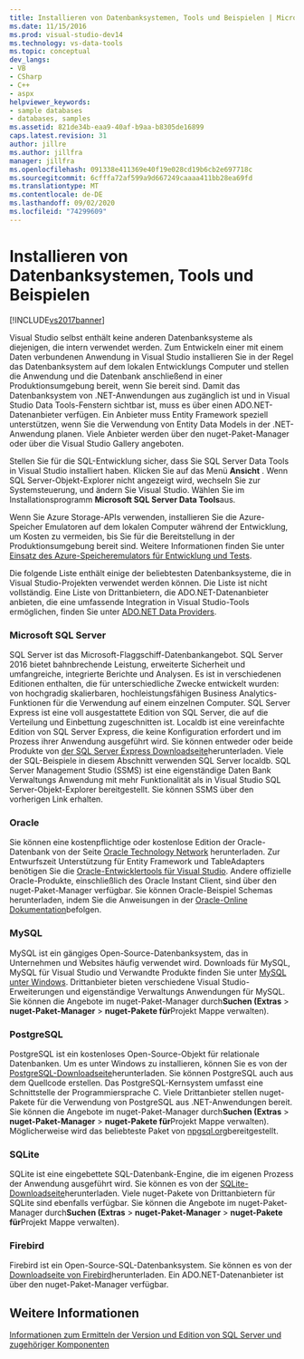 ```yaml
---
title: Installieren von Datenbanksystemen, Tools und Beispielen | Microsoft-Dokumentation
ms.date: 11/15/2016
ms.prod: visual-studio-dev14
ms.technology: vs-data-tools
ms.topic: conceptual
dev_langs:
- VB
- CSharp
- C++
- aspx
helpviewer_keywords:
- sample databases
- databases, samples
ms.assetid: 821de34b-eaa9-40af-b9aa-b8305de16899
caps.latest.revision: 31
author: jillre
ms.author: jillfra
manager: jillfra
ms.openlocfilehash: 091338e411369e40f19e028cd19b6cb2e697718c
ms.sourcegitcommit: 6cfffa72af599a9d667249caaaa411bb28ea69fd
ms.translationtype: MT
ms.contentlocale: de-DE
ms.lasthandoff: 09/02/2020
ms.locfileid: "74299609"
---
```

# <a name="installing-database-systems-tools-and-samples"></a>Installieren von Datenbanksystemen, Tools und Beispielen
[!INCLUDE[vs2017banner](../includes/vs2017banner.md)]

Visual Studio selbst enthält keine anderen Datenbanksysteme als diejenigen, die intern verwendet werden. Zum Entwickeln einer mit einem Daten verbundenen Anwendung in Visual Studio installieren Sie in der Regel das Datenbanksystem auf dem lokalen Entwicklungs Computer und stellen die Anwendung und die Datenbank anschließend in einer Produktionsumgebung bereit, wenn Sie bereit sind. Damit das Datenbanksystem von .NET-Anwendungen aus zugänglich ist und in Visual Studio Data Tools-Fenstern sichtbar ist, muss es über einen ADO.NET-Datenanbieter verfügen. Ein Anbieter muss Entity Framework speziell unterstützen, wenn Sie die Verwendung von Entity Data Models in der .NET-Anwendung planen.     Viele Anbieter werden über den nuget-Paket-Manager oder über die Visual Studio Gallery angeboten.

 Stellen Sie für die SQL-Entwicklung sicher, dass Sie SQL Server Data Tools in Visual Studio installiert haben. Klicken Sie auf das Menü **Ansicht** . Wenn SQL Server-Objekt-Explorer nicht angezeigt wird, wechseln Sie zur Systemsteuerung, und ändern Sie Visual Studio. Wählen Sie im Installationsprogramm **Microsoft SQL Server Data Tools**aus.

 Wenn Sie Azure Storage-APIs verwenden, installieren Sie die Azure-Speicher Emulatoren auf dem lokalen Computer während der Entwicklung, um Kosten zu vermeiden, bis Sie für die Bereitstellung in der Produktionsumgebung bereit sind. Weitere Informationen finden Sie unter [Einsatz des Azure-Speicheremulators für Entwicklung und Tests](https://azure.microsoft.com/documentation/articles/storage-use-emulator/).

 Die folgende Liste enthält einige der beliebtesten Datenbanksysteme, die in Visual Studio-Projekten verwendet werden können. Die Liste ist nicht vollständig. Eine Liste von Drittanbietern, die ADO.NET-Datenanbieter anbieten, die eine umfassende Integration in Visual Studio-Tools ermöglichen, finden Sie unter [ADO.NET Data Providers](https://msdn.microsoft.com/library/dd363565.aspx).

### <a name="microsoft-sql-server"></a>Microsoft SQL Server
 SQL Server ist das Microsoft-Flaggschiff-Datenbankangebot. SQL Server 2016 bietet bahnbrechende Leistung, erweiterte Sicherheit und umfangreiche, integrierte Berichte und Analysen. Es ist in verschiedenen Editionen enthalten, die für unterschiedliche Zwecke entwickelt wurden: von hochgradig skalierbaren, hochleistungsfähigen Business Analytics-Funktionen für die Verwendung auf einem einzelnen Computer. SQL Server Express ist eine voll ausgestattete Edition von SQL Server, die auf die Verteilung und Einbettung zugeschnitten ist.  Localdb ist eine vereinfachte Edition von SQL Server Express, die keine Konfiguration erfordert und im Prozess ihrer Anwendung ausgeführt wird. Sie können entweder oder beide Produkte von [der SQL Server Express Downloadseite](https://www.microsoft.com/sql-server/sql-server-editions-express)herunterladen. Viele der SQL-Beispiele in diesem Abschnitt verwenden SQL Server localdb. SQL Server Management Studio (SSMS) ist eine eigenständige Daten Bank Verwaltungs Anwendung mit mehr Funktionalität als in Visual Studio SQL Server-Objekt-Explorer bereitgestellt. Sie können SSMS über den vorherigen Link erhalten.

### <a name="oracle"></a>Oracle
 Sie können eine kostenpflichtige oder kostenlose Edition der Oracle-Datenbank von der Seite [Oracle Technology Network](http://www.oracle.com/technetwork/database/enterprise-edition/downloads/index-092322.html) herunterladen. Zur Entwurfszeit Unterstützung für Entity Framework und TableAdapters benötigen Sie die [Oracle-Entwicklertools für Visual Studio](https://www.oracle.com/database/technologies/developer-tools/visual-studio/). Andere offizielle Oracle-Produkte, einschließlich des Oracle Instant Client, sind über den nuget-Paket-Manager verfügbar.  Sie können Oracle-Beispiel Schemas herunterladen, indem Sie die Anweisungen in der [Oracle-Online Dokumentation](https://docs.oracle.com/cd/E11882_01/server.112/e10831/toc.htm)befolgen.

### <a name="mysql"></a>MySQL
 MySQL ist ein gängiges Open-Source-Datenbanksystem, das in Unternehmen und Websites häufig verwendet wird. Downloads für MySQL, MySQL für Visual Studio und Verwandte Produkte finden Sie unter [MySQL unter Windows](https://www.mysql.com/why-mysql/windows/).  Drittanbieter bieten verschiedene Visual Studio-Erweiterungen und eigenständige Verwaltungs Anwendungen für MySQL. Sie können die Angebote im nuget-Paket-Manager durch**Suchen (Extras**  >  **nuget-Paket-Manager**  >  **nuget-Pakete für**Projekt Mappe verwalten).

### <a name="postgresql"></a>PostgreSQL
 PostgreSQL ist ein kostenloses Open-Source-Objekt für relationale Datenbanken. Um es unter Windows zu installieren, können Sie es von der [PostgreSQL-Downloadseite](http://www.postgresql.org/download/windows/)herunterladen.  Sie können PostgreSQL auch aus dem Quellcode erstellen.  Das PostgreSQL-Kernsystem umfasst eine Schnittstelle der Programmiersprache C. Viele Drittanbieter stellen nuget-Pakete für die Verwendung von PostgreSQL aus .NET-Anwendungen bereit.  Sie können die Angebote im nuget-Paket-Manager durch**Suchen (Extras**  >  **nuget-Paket-Manager**  >  **nuget-Pakete für**Projekt Mappe verwalten). Möglicherweise wird das beliebteste Paket von [npgsql.org](http://www.npgsql.org/)bereitgestellt.

### <a name="sqlite"></a>SQLite
 SQLite ist eine eingebettete SQL-Datenbank-Engine, die im eigenen Prozess der Anwendung ausgeführt wird. Sie können es von der [SQLite-Downloadseite](http://www.sqlite.org/download.html)herunterladen. Viele nuget-Pakete von Drittanbietern für SQLite sind ebenfalls verfügbar. Sie können die Angebote im nuget-Paket-Manager durch**Suchen (Extras**  >  **nuget-Paket-Manager**  >  **nuget-Pakete für**Projekt Mappe verwalten).

### <a name="firebird"></a>Firebird
 Firebird ist ein Open-Source-SQL-Datenbanksystem. Sie können es von der [Downloadseite von Firebird](http://firebirdsql.org/en/downloads/)herunterladen. Ein ADO.NET-Datenanbieter ist über den nuget-Paket-Manager verfügbar.

## <a name="see-also"></a>Weitere Informationen
 [Informationen zum Ermitteln der Version und Edition von SQL Server und zugehöriger Komponenten](https://support.microsoft.com/help/321185/how-to-determine-the-version-edition-and-update-level-of-sql-server-an)
